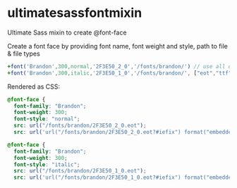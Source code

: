 # ultimatesassfontmixin
Ultimate Sass mixin to create @font-face

Create a font face by providing font name, font weight and style, path to file & file types

```sass
+font('Brandon',300,normal,'2F3E50_2_0','/fonts/brandon/') // use all of types: eot, woff, woff2, ttf
+font('Brandon',300,italic,'2F3E50_1_0','/fonts/brandon/', ["eot","ttf"]) // use only custom types
```
Rendered as CSS:

```css
@font-face {
  font-family: "Brandon";
  font-weight: 300;
  font-style: "normal";
  src: url("/fonts/brandon/2F3E50_2_0.eot");
  src: url('url("/fonts/brandon/2F3E50_2_0.eot?#iefix") format("embedded-opentype"), url("/fonts/brandon/2F3E50_2_0.woff") format("woff"), url("/fonts/brandon/2F3E50_2_0.woff2") format("woff2"), url("/fonts/brandon/2F3E50_2_0.ttf") format("truetype")'); }

@font-face {
  font-family: "Brandon";
  font-weight: 300;
  font-style: "italic";
  src: url("/fonts/brandon/2F3E50_1_0.eot");
  src: url('url("/fonts/brandon/2F3E50_1_0.eot?#iefix") format("embedded-opentype"), url("/fonts/brandon/2F3E50_1_0.ttf") format("truetype")'); }
```
